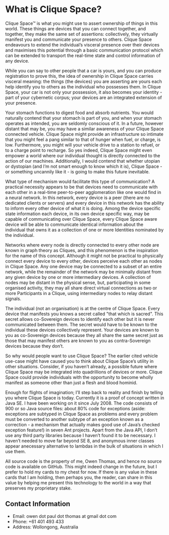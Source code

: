 # What is Clique Space?

Clique Space™ is what you might use to assert ownership of things in this world. These things are devices that you can connect together, and together, they make the same set of assertions: collectively, they virtually manifest you and communicate your presence to others. Clique Space endeavours to extend the individual’s visceral presence over their devices and maximises this potential through a basic communication protocol which can be extended to transport the real-time state and control information of any device.

While you can say to other people that a car is yours, and you can produce registration to prove this, the idea of ownership in Clique Space carries visceral meaning: the things (the devices) you are asserting are yours each help identify you to others as the individual who possesses them. In Clique Space, your car is not only your possession, it also becomes your identity - part of your cybernetic corpus; your devices are an integrated extension of your presence.

Your stomach functions to digest food and absorb nutrients. You would naturally contend that your stomach is part of you, and when your stomach operates as intended, you are seldomly conscious of it. In a future, however distant that may be, you may have a similar awareness of your Clique Space connected vehicle. Clique Space might provide an infrastructure so intimate that you might feel a pang similar to that of hunger when fuel, or charge, is low. Furthermore, you might will your vehicle drive to a station to refuel, or to a charge point to recharge. So yes indeed, Clique Space might even empower a world where our individual thought is directly connected to the action of our machines. Additionally, I would contend that whether utopian or dystopian (and I’m not smart enough to know which it is), Clique Space - or something uncannily like it - is going to make this future inevitable.

What type of mechanism would facilitate this type of communication? A practical necessity appears to be that devices need to communicate with each other in a real-time peer-to-peer agglomeration like one would find in a neural network. In this network, every device is a peer (there are no dedicated clients or servers) and every device in this network has the ability to inform every other device of what it is doing. Among the device specific state information each device, in its own device specific way, may be capable of communicating over Clique Space, every Clique Space aware device will be able to communicate identical information about the individual that owns it as a collection of one or more Identities nominated by the individual.

Networks where every node is directly connected to every other node are known in graph theory as Cliques, and this phenomenon is the inspiration for the name of this concept. Although it might not be practical to physically connect every device to every other, devices perceive each other as nodes in Clique Space. Any one device may be connected to a subset of an entire network, while the remainder of the network may be minimally distant from any given device by one or more intermediary devices. A collection of nodes may be distant in the physical sense, but, participating in some organised activity, they may all share direct virtual connections as two or more Participants in a Clique, using intermediary nodes to relay distant signals.

The individual (not an organisation) is at the centre of Clique Space. Every device that manifests you knows a secret called "that which is sacred". This secret allows co-Sovereign devices to identify each other but it is never communicated between them. The secret would have to be known to the individual these devices collectively represent. Your devices are known to you as co-Sovereign devices because they all share the same secret just as those that may manifest others are known to you as contra-Sovereign devices because they don’t.

So why would people want to use Clique Space? The earlier cited vehicle use-case might have caused you to think about Clique Space’s utility in other situations. Consider, if you haven’t already, a possible future where Clique Space may be integrated into quadrillions of devices or more. Clique Space could provide individuals with the opportunity to become wholly manifest as someone other than just a flesh and blood hominid.

Enough for flights of imagination; I’ll step back to reality and finish by telling you where Clique Space is today. Currently it is a proof of concept written in Java SE. I have been working on it since July 2008. The code consists of 900 or so Java source files: about 80% code for exceptions (aside: exceptions are subtyped in Clique Space as problems and every problem must be converted to another subtype of an exception known as a correction - a mechanism that actually makes good use of Java’s checked exception feature!) in seven Ant projects. Apart from the Java API, I don’t use any third party libraries because I haven’t found it to be necessary. I haven’t needed to move far beyond SE 8, and anonymous inner classes appear anecessary alternative to lambdas in the bulk of situations in which I use them.

All source code is the property of me, Owen Thomas, and hence no source code is available on GitHub. This might indeed change in the future, but I prefer to hold my cards to my chest for now. If there is any value in these cards that I am holding, then  perhaps you, the reader, can share in this value by helping me present this technology to the world in a way that preserves my proprietary stake.

## Contact Information ##

* Email:    owen dot paul dot thomas at gmail dot com
* Phone:    +61 401 493 433
* Address:  Wollongong, Australia
